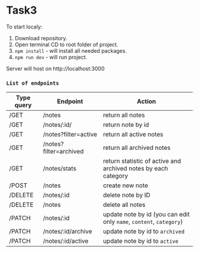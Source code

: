 # Task3
To start localy:
1. Download repository.
2. Open terminal CD to root folder of project.
3. `npm install` - will install all needed packages.
4. `npm run dev` - will run project.

Server will host on http://localhost:3000

### `List of endpoints`

|Type query|Endpoint|Action|
|----------|--------|------|
|/GET|/notes|return all notes|
|/GET|/notes/:id/|return note by id|
|/GET|/notes?filter=active|return all active notes|
|/GET|/notes?filter=archived|return all archived notes|
|/GET|/notes/stats|return statistic of active and archived notes by each category|
|/POST|/notes|create new note|
|/DELETE|/notes/:id|delete note by ID|
|/DELETE|/notes|delete all notes|
|/PATCH|/notes/:id|update note by id (you can edit only `name`, `content`, `category`)|
|/PATCH|/notes/:id/archive|update note by id to `archived`|
|/PATCH|/notes/:id/active|update note by id to `active`|




